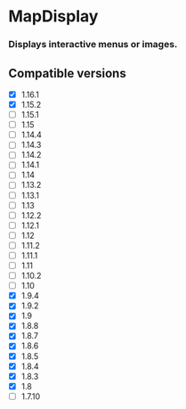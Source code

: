 # MapDisplay
### Displays interactive menus or images.

## Compatible versions
- [x] 1.16.1
- [x] 1.15.2
- [ ] 1.15.1
- [ ] 1.15
- [ ] 1.14.4
- [ ] 1.14.3
- [ ] 1.14.2
- [ ] 1.14.1
- [ ] 1.14
- [ ] 1.13.2
- [ ] 1.13.1
- [ ] 1.13
- [ ] 1.12.2
- [ ] 1.12.1
- [ ] 1.12
- [ ] 1.11.2
- [ ] 1.11.1
- [ ] 1.11
- [ ] 1.10.2
- [ ] 1.10
- [x] 1.9.4
- [x] 1.9.2
- [x] 1.9
- [x] 1.8.8
- [x] 1.8.7
- [x] 1.8.6
- [x] 1.8.5
- [x] 1.8.4
- [x] 1.8.3
- [x] 1.8
- [ ] 1.7.10